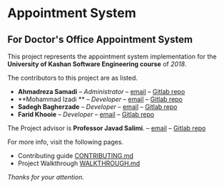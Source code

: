 # Appointment System
## For Doctor's Office Appointment System

This project represents the appointment system implementation for the
**University of Kashan Software Engineering course** of *2018*.

The contributors to this project are as listed.

* **Ahmadreza Samadi** – *Administrator* – [email](mailto:ahmadreza.smdi@gmail.com) – [Gitlab repo](@ahmadreza.smdi)
* **Mohammad Izadi ** – *Developer* – [email](mailto:mmd.izadi97@gmail.com) – [Gitlab repo](@mohammadizadi)
* **Sadegh Bagherzade** – *Developer* – [email](mailto:sadeghb97@gmail.com) – [Gitlab repo](@sadeghb97)
* **Farid Khooie** – *Developer* – [email](mailto:mohammadkhooie@gmail.com) – [Gitlab repo](@farid_khooie)


The Project advisor is **Professor Javad Salimi**. – [email](salimi.sartakhti@gmail.com) – [Gitlab repo](@javadsalimi)

For more info, visit the following pages.
* Contributing guide [CONTRIBUTING.md](CONTRIBUTING.md)
* Project Walkthrough [WALKTHROUGH.md](WALKTHROUGH.md)

*Thanks for your attention.*

